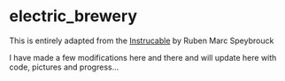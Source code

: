 # electric_brewery

This is entirely adapted from the [Instrucable](http://www.instructables.com/id/Fully-Automated-All-Grain-Electric-Beer-Brewery-fo/?ALLSTEPS) by Ruben Marc Speybrouck

I have made a few modifications here and there and will update here with code, pictures and progress...

